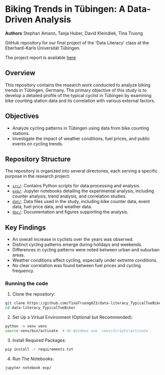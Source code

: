 
# Biking Trends in Tübingen: A Data-Driven Analysis
**Authors** Stephan Amann, Tanja Huber, David Kleindiek, Tina Truong

GitHub repository for our final project of the 'Data Literacy' class at the Eberhard-Karls Universität Tübingen.

The project report is available [here](doc/report.pdf)

## Overview
This repository contains the research work conducted to analyze biking trends in Tübingen, Germany.
The primary objective of this study is to develop a detailed profile of the typical cyclist in Tübingen by examining bike counting station data and its correlation with various external factors.

## Objectives
 - Analyze cycling patterns in Tübingen using data from bike counting stations.
 - Investigate the impact of weather conditions, fuel prices, and public events on cycling trends.

## Repository Structure

The repository is organized into several directories, each serving a specific purpose in the research project:

 - [`src/`](src): Contains Python scripts for data processing and analysis.
 - [`exp/`](exp): Jupyter notebooks detailing the experimental analysis, including counter analysis, trend analysis, and correlation studies.
 - [`dat/`](dat): Data files used in the study, including bike counter data, event data, fuel price data, and weather data.
 - [`doc/`](doc): Documentation and figures supporting the analysis.

## Key Findings

 - An overall increase in cyclists over the years was observed.
 - Distinct cycling patterns emerge during holidays and weekends.
 - Differences in cycling patterns were noted between urban and suburban areas.
 - Weather conditions affect cycling, especially under extreme conditions.
 - No clear correlation was found between fuel prices and cycling frequency.

### Running the code
1. Clone the repository:
```bash
git clone https://github.com/TinaTruong023/data-literacy_TypicalTueBiker.git
cd data-literacy_TypicalTueBiker
```
2. Set Up a Virtual Environment (Optional but Recommended):
```bash
python -m venv venv
source venv/bin/activate  # On Windows use `venv\Scripts\activate`
```
3. Install Required Packages:
```bash
pip install -r requirements.txt
```
4. Run The Notebooks:
```bash
jupyter notebook exp/
```
